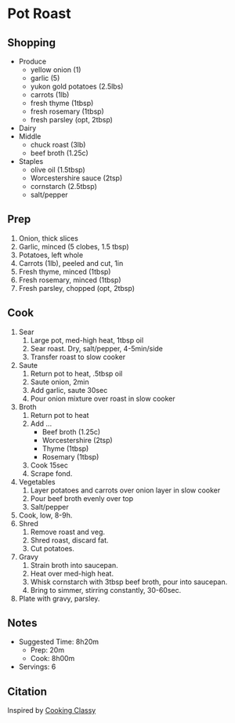 # Pot Roast

## Shopping

- Produce
    - yellow onion (1)
    - garlic (5)
    - yukon gold potatoes (2.5lbs)
    - carrots (1lb)
    - fresh thyme (1tbsp)
    - fresh rosemary (1tbsp)
    - fresh parsley (opt, 2tbsp)
- Dairy
- Middle
    - chuck roast (3lb)
    - beef broth (1.25c)
- Staples
    - olive oil (1.5tbsp)
    - Worcestershire sauce (2tsp)
    - cornstarch (2.5tbsp)
    - salt/pepper

## Prep

1. Onion, thick slices
1. Garlic, minced (5 clobes, 1.5 tbsp)
1. Potatoes, left whole
1. Carrots (1lb), peeled and cut, 1in
1. Fresh thyme, minced (1tbsp)
1. Fresh rosemary, minced (1tbsp)
1. Fresh parsley, chopped (opt, 2tbsp)

## Cook

1. Sear
    1. Large pot, med-high heat, 1tbsp oil
    1. Sear roast. Dry, salt/pepper, 4-5min/side
    1. Transfer roast to slow cooker
1. Saute
    1. Return pot to heat, .5tbsp oil
    1. Saute onion, 2min
    1. Add garlic, saute 30sec
    1. Pour onion mixture over roast in slow cooker
1. Broth
    1. Return pot to heat
    1. Add ...
        - Beef broth (1.25c)
        - Worcestershire (2tsp)
        - Thyme (1tbsp)
        - Rosemary (1tbsp)
    1. Cook 15sec
    1. Scrape fond.
1. Vegetables
    1. Layer potatoes and carrots over onion layer in slow cooker
    1. Pour beef broth evenly over top
    1. Salt/pepper
1. Cook, low, 8-9h.
1. Shred
    1. Remove roast and veg.
    1. Shred roast, discard fat.
    1. Cut potatoes.
1. Gravy
    1. Strain broth into saucepan.
    1. Heat over med-high heat.
    1. Whisk cornstarch with 3tbsp beef broth, pour into saucepan.
    1. Bring to simmer, stirring constantly, 30-60sec.
1. Plate with gravy, parsley.

## Notes

- Suggested Time: 8h20m
    - Prep: 20m
    - Cook: 8h00m
- Servings: 6

## Citation

Inspired by [Cooking Classy](https://www.cookingclassy.com/slow-cooker-pot-roast/#jump-to-recipe)
